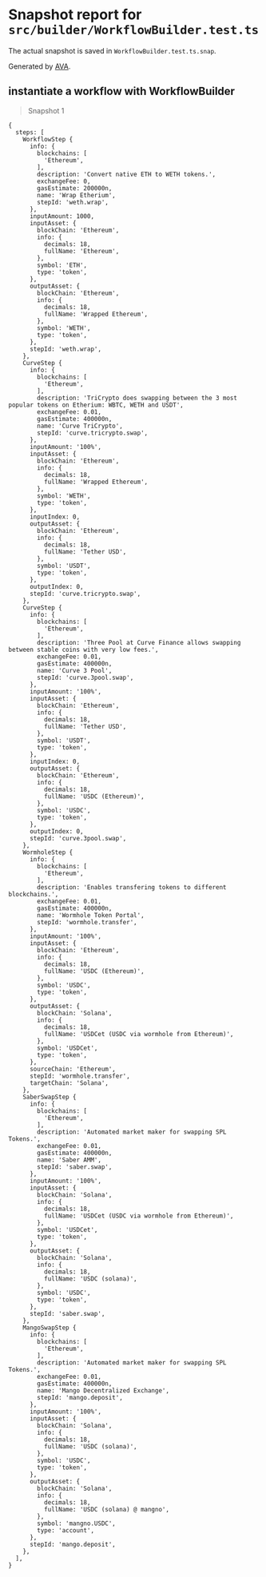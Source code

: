 # Snapshot report for `src/builder/WorkflowBuilder.test.ts`

The actual snapshot is saved in `WorkflowBuilder.test.ts.snap`.

Generated by [AVA](https://avajs.dev).

## instantiate a workflow with WorkflowBuilder

> Snapshot 1

    {
      steps: [
        WorkflowStep {
          info: {
            blockchains: [
              'Ethereum',
            ],
            description: 'Convert native ETH to WETH tokens.',
            exchangeFee: 0,
            gasEstimate: 200000n,
            name: 'Wrap Etherium',
            stepId: 'weth.wrap',
          },
          inputAmount: 1000,
          inputAsset: {
            blockChain: 'Ethereum',
            info: {
              decimals: 18,
              fullName: 'Ethereum',
            },
            symbol: 'ETH',
            type: 'token',
          },
          outputAsset: {
            blockChain: 'Ethereum',
            info: {
              decimals: 18,
              fullName: 'Wrapped Ethereum',
            },
            symbol: 'WETH',
            type: 'token',
          },
          stepId: 'weth.wrap',
        },
        CurveStep {
          info: {
            blockchains: [
              'Ethereum',
            ],
            description: 'TriCrypto does swapping between the 3 most popular tokens on Etherium: WBTC, WETH and USDT',
            exchangeFee: 0.01,
            gasEstimate: 400000n,
            name: 'Curve TriCrypto',
            stepId: 'curve.tricrypto.swap',
          },
          inputAmount: '100%',
          inputAsset: {
            blockChain: 'Ethereum',
            info: {
              decimals: 18,
              fullName: 'Wrapped Ethereum',
            },
            symbol: 'WETH',
            type: 'token',
          },
          inputIndex: 0,
          outputAsset: {
            blockChain: 'Ethereum',
            info: {
              decimals: 18,
              fullName: 'Tether USD',
            },
            symbol: 'USDT',
            type: 'token',
          },
          outputIndex: 0,
          stepId: 'curve.tricrypto.swap',
        },
        CurveStep {
          info: {
            blockchains: [
              'Ethereum',
            ],
            description: 'Three Pool at Curve Finance allows swapping between stable coins with very low fees.',
            exchangeFee: 0.01,
            gasEstimate: 400000n,
            name: 'Curve 3 Pool',
            stepId: 'curve.3pool.swap',
          },
          inputAmount: '100%',
          inputAsset: {
            blockChain: 'Ethereum',
            info: {
              decimals: 18,
              fullName: 'Tether USD',
            },
            symbol: 'USDT',
            type: 'token',
          },
          inputIndex: 0,
          outputAsset: {
            blockChain: 'Ethereum',
            info: {
              decimals: 18,
              fullName: 'USDC (Ethereum)',
            },
            symbol: 'USDC',
            type: 'token',
          },
          outputIndex: 0,
          stepId: 'curve.3pool.swap',
        },
        WormholeStep {
          info: {
            blockchains: [
              'Ethereum',
            ],
            description: 'Enables transfering tokens to different blockchains.',
            exchangeFee: 0.01,
            gasEstimate: 400000n,
            name: 'Wormhole Token Portal',
            stepId: 'wormhole.transfer',
          },
          inputAmount: '100%',
          inputAsset: {
            blockChain: 'Ethereum',
            info: {
              decimals: 18,
              fullName: 'USDC (Ethereum)',
            },
            symbol: 'USDC',
            type: 'token',
          },
          outputAsset: {
            blockChain: 'Solana',
            info: {
              decimals: 18,
              fullName: 'USDCet (USDC via wormhole from Ethereum)',
            },
            symbol: 'USDCet',
            type: 'token',
          },
          sourceChain: 'Ethereum',
          stepId: 'wormhole.transfer',
          targetChain: 'Solana',
        },
        SaberSwapStep {
          info: {
            blockchains: [
              'Ethereum',
            ],
            description: 'Automated market maker for swapping SPL Tokens.',
            exchangeFee: 0.01,
            gasEstimate: 400000n,
            name: 'Saber AMM',
            stepId: 'saber.swap',
          },
          inputAmount: '100%',
          inputAsset: {
            blockChain: 'Solana',
            info: {
              decimals: 18,
              fullName: 'USDCet (USDC via wormhole from Ethereum)',
            },
            symbol: 'USDCet',
            type: 'token',
          },
          outputAsset: {
            blockChain: 'Solana',
            info: {
              decimals: 18,
              fullName: 'USDC (solana)',
            },
            symbol: 'USDC',
            type: 'token',
          },
          stepId: 'saber.swap',
        },
        MangoSwapStep {
          info: {
            blockchains: [
              'Ethereum',
            ],
            description: 'Automated market maker for swapping SPL Tokens.',
            exchangeFee: 0.01,
            gasEstimate: 400000n,
            name: 'Mango Decentralized Exchange',
            stepId: 'mango.deposit',
          },
          inputAmount: '100%',
          inputAsset: {
            blockChain: 'Solana',
            info: {
              decimals: 18,
              fullName: 'USDC (solana)',
            },
            symbol: 'USDC',
            type: 'token',
          },
          outputAsset: {
            blockChain: 'Solana',
            info: {
              decimals: 18,
              fullName: 'USDC (solana) @ mangno',
            },
            symbol: 'mangno.USDC',
            type: 'account',
          },
          stepId: 'mango.deposit',
        },
      ],
    }

